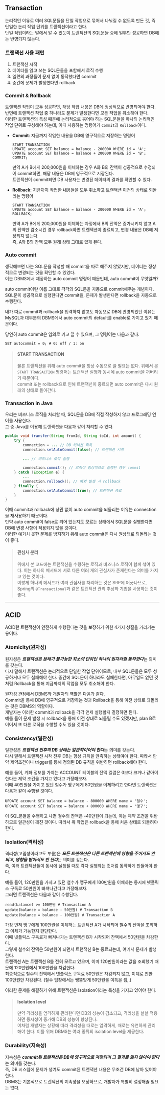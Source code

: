 ## Transaction
논리적인 이유로 여러 SQL문들을 단일 작업으로 묶어서 나눠질 수 없도록 만든 것, 즉 단일한 논리 작업 단위를 트랜잭션이라고 한다.   
단일 작업이라는 말에서 알 수 있듯이 트랜잭션의 SQL문들 중에 일부만 성공하면 DB에는 반영되지 않는다.

### 트랜잭션 사용 패턴
1. 트랜잭션 시작
2. 데이터를 읽고 쓰는 SQL문들을 포함해서 로직 수행
3. 일련의 과정들이 문제 없이 동작했다면 commit
4. 중간에 문제가 발생했다면 rollback

### Commit & Rollback
트랜잭션 작업이 모두 성공하면, 해당 작업 내용은 DB에 정상적으로 반영되어야 한다.   
반면에 트랜잭션 작업 중 하나라도 문제가 발생한다면 모든 작업을 취소해야 한다.   
이러한 트랜잭션의 특성 때문에 논리적으로 묶어야 하는 SQL문들을 하나의 논리적인 작업 단위로 구성해야 하는데, 이때 사용하는 명령어가 `Commit`과 `Rollback`이다.   

- **Commit**: 지금까지 작업한 내용을 DB에 영구적으로 저장하는 명령어
    ```mysql
    START TRANSACTION 
    UPDATE account SET balance = balance - 200000 WHERE id = 'A';
    UPDATE account SET balance = balance + 200000 WHERE id = 'B';
    COMMIT;
    ``` 
    만약 A가 B에게 200,000원을 이체하는 경우 A와 B의 잔액이 성공적으로 수정되어 commit하면, 해당 내용은 DB에 영구적으로 저장된다.   
    트랜잭션이 commit되면 DB 사용자는 변경된 데이터의 결과를 확인할 수 있다.  

- **Rollback**: 지금까지 작업한 내용들을 모두 취소하고 트랜잭션 이전의 상태로 되돌리는 명령어
    ```mysql
    START TRANSACTION 
    UPDATE account SET balance = balance - 200000 WHERE id = 'A';
    ROLLBACK;
    ```
    만약 A가 B에게 200,000원을 이체하는 과정에서 B의 잔액은 증가시키지 않고 A의 잔액만 감소시킨 경우 rollback하면 트랜잭션이 종료되고, 변경 내용은 DB에 저장되지 않는다.   
    즉, A와 B의 잔액 모두 원래 상태 그대로 있게 된다.

### Auto commit
생각해보면 나는 SQL문을 작성할 때 commit을 따로 해주지 않았지만, 데이터는 정상적으로 변경되는 것을 확인할 수 있었다.   
이는 DBMS에서 제공하는 auto commit 명령어 때문인데, auto commit이 무엇일까?

auto commit이란 이름 그대로 각각의 SQL문을 자동으로 commit해주는 개념이다.   
SQL문이 성공적으로 실행한다면 commit을, 문제가 발생한다면 rollback을 자동으로 수행한다.   

내가 따로 commit과 rollback을 입력하지 않고도 자동으로 DB에 반영되었던 이유는 MySQL과 대부분의 DBMS에서 auto commit의 default를 enable로 가지고 있기 때문이다.

당연히 auto commit은 임의로 키고 끌 수 있으며, 그 명령어는 다음과 같다. 
```mysql
SET autocommit = 0; # 0: off / 1: on 
```

> #### START TRANSACTION
> 물론 트랜잭션을 위해 auto commit을 항상 수동으로 끌 필요는 없다. 
> 위에서 본 `START TRANSACTION` 명령어는 트랜잭션 실행과 동시에 auto commit을 꺼버리기 때문이다.   
> commit 또는 rollback으로 인해 트랜잭션이 종료되면 auto commit은 다시 원래의 상태로 돌아간다.

### Transaction in Java
우리는 비즈니스 로직을 처리할 때, SQL문을 DB에 직접 작성하지 않고 프로그래밍 언어를 사용한다.   
그 중 Java를 이용해 트랜잭션을 다음과 같이 처리할 수 있다.   
```java
public void transfer(String fromId, String toId, int amount) {
    try {
        connection = ... // DB 커넥션 획득
        connection.setAutoCommit(false); // 트랜잭션 시작
        
        ... // 비즈니스 로직 실행
        
        connection.commit(); // 로직이 정상적으로 실행된 경우 commit
    } catch (Exception e) {
        ...
        connection.rollback(); // 예외 발생 시 rollback
    } finally {
        connection.setAutoCommit(true); // 트랜잭션 종료
    }
}
```
이때 commit과 rollback에 상관 없이 auto commit을 되돌리는 이유는 connection을 재사용하기 때문이다.   
만약 auto commit이 false로 되어 있는지도 모르는 상태에서 SQL문을 실행한다면 DB에 변경 사항이 적용되지 않을 것이다.   
이러한 예기치 못한 문제를 방지하기 위해 auto commit은 다시 원상태로 되돌리는 것이 좋다.

> #### 관심사 분리
> 위에서 본 코드에는 트랜잭션을 수행하는 로직과 비즈니스 로직이 함께 섞여 있다. 이는 하나의 메서드에 서로 다른 여러 개의 관심사가 존재한다는 의미를 가지고 있는 것이다.   
> 이렇게 하나의 메서드가 여러 관심사를 처리하는 것은 SRP에 어긋나므로, Spring의 `@Transactional`과 같은 트랜잭션 관리 추상화 기법을 사용하는 것이 좋다.

---

## ACID
ACID란 트랜잭션이 안전하게 수행된다는 것을 보장하기 위한 4가지 성질을 가리키는 용어다.

### Atomicity(원자성)
원자성은 ***트랜잭션은 분해가 불가능한 최소의 단위인 하나의 원자처럼 동작한다***는 의미를 갖는다.   
다시 말해서 트랜잭션은 논리적으로 단일한 작업 단위이므로, 내부 SQL문들은 모두 성공하거나 모두 실패해야 한다.
중간에 SQL문이 하나라도 실패한다면, 아무일도 없던 것처럼 Rollback을 통해 지금까지의 작업을 모두 취소해야 한다.

원자성 관점에서 DBMS와 개발자의 역할은 다음과 같다.   
Commit을 통해 DB에 영구적으로 저장하는 것과 Rollback을 통해 이전 상태로 되돌리는 것은 DBMS의 역할이다.   
개발자는 이러한 commit과 rollback을 각각 언제 실행할지 결정하면 된다.      
예를 들어 문제 발생 시 rollback을 통해 이전 상태로 되돌릴 수도 있겠지만, plan B로 이어서 또 다른 로직을 수행할 수도 있을 것이다.

### Consistency(일관성)
일관성은 ***트랜잭션 전후의 DB 상태는 일관적이어야 한다***는 의미를 갖는다.   
다시 말해서 트랜잭션 시작 전후 DB는 항상 규칙을 만족하는 상태여야 한다. 따라서 만약 제약조건이나 trigger를 통해 정의된 DB 규칙을 위반하면 rollback해야 한다.     

예를 들어, 계좌 정보를 가지는 ACCOUNT 테이블의 잔액 컬럼은 0보다 크거나 같아야 한다는 제약 조건을 가지고 있다고 가정해보자.   
이때 40만원을 가지고 있던 철수가 맹구에게 80만원을 이체하려고 한다면 트랜잭션은 다음과 같이 수행될 것이다.   
```mysql
UPDATE account SET balance = balance - 800000 WHERE name = '철수';
UPDATE account SET balance = balance + 800000 WHERE name = '맹구';
```
이 SQL문들을 수행하고 나면 철수의 잔액은 -40만원이 되는데, 이는 제약 조건을 위반하므로 일관성이 깨진 것이다.
따라서 위 작업은 rollback을 통해 처음 상태로 되돌려야 한다.

### Isolation(격리성)
격리성(고립성이라고도 부름)은 ***모든 트랜잭션은 다른 트랜잭션에 영향을 주어서도 안 되고, 영향을 받아서도 안 된다***는 의미를 갖는다.   
즉, 여러 트랜잭션들이 동시에 실행될 때도 각자 실행되는 것처럼 동작하게 만들어야 한다.   

예를 들어, 120만원을 가지고 있던 철수가 맹구에게 100만원을 이체하는 동시에 넷플릭스 구독료 50만원이 빠져나간다고 가정해보자.   
그러면 트랜잭션은 다음과 같이 수행된다.   
```mysql
read(balance) >= 100만원 # Transaction A
update(balance = balance - 50만원) # Transaction B 
update(balance = balance - 100만원) # Transaction A
```
가장 먼저 맹구에게 100만원을 이체하는 트랜잭션 A가 시작되어 철수의 잔액을 조회하고 이체가 가능한지 판단한다.   
이때 넷플릭스 구독료가 빠져나가는 트랜잭션 B가 시작되어 잔액에서 50만원을 차감한다.   
그렇게 철수의 잔액은 50만원이 되면서 트랜잭션 B는 종료되는데, 여기서 문제가 발생한다.   
트랜잭션 A는 트랜잭션 B를 전혀 모르고 있으며, 이미 120만원이라는 값을 조회했기 때문에 120만원에서 100만원을 차감한다.   
최종적으로 철수의 잔액에서 넷플릭스 구독료 50만원은 차감되지 않고, 이체로 인한 100만원만 차감된다. (철수 입장에서는 쌩뚱맞게 50만원을 이득본 셈,,) 

이러한 문제를 해결하기 위해 트랜잭션은 Isolation이라는 특성을 가지고 있어야 한다.

> #### Isolation level
> 만약 격리성을 엄격하게 관리한다면 DB의 성능이 감소되고, 격리성을 살살 적용하면 동시성이 증가해 DB의 성능이 향상된다.   
> 이처럼 개발자는 상황에 따라 격리성을 때로는 엄격하게, 때로는 유연하게 관리해야 한다. 이를 위해 DBMS는 여러 종류의 isolation level을 제공한다. 

### Durability(지속성)
지속성은 ***commit된 트랜잭션은 DB에 영구적으로 저장되어 그 결과를 잃지 않아야 한다***는 의미를 갖는다.      
즉, DB 시스템에 문제가 생겨도 commit된 트랜잭션 내용은 무조건 DB에 남아 있어야 한다.   
DBMS는 기본적으로 트랜잭션의 지속성을 보장하므로, 개발자가 특별히 설정해줄 필요는 없다. 